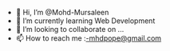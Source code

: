 - 👋 Hi, I’m @Mohd-Mursaleen
- 🌱 I’m currently learning Web Development
- 💞️ I’m looking to collaborate on ...
- 📫 How to reach me :-mhdpope@gmail.com

<!---
Mohd-Mursaleen/Mohd-Mursaleen is a ✨ special ✨ repository because its `README.md` (this file) appears on your GitHub profile.
You can click the Preview link to take a look at your changes.
--->
